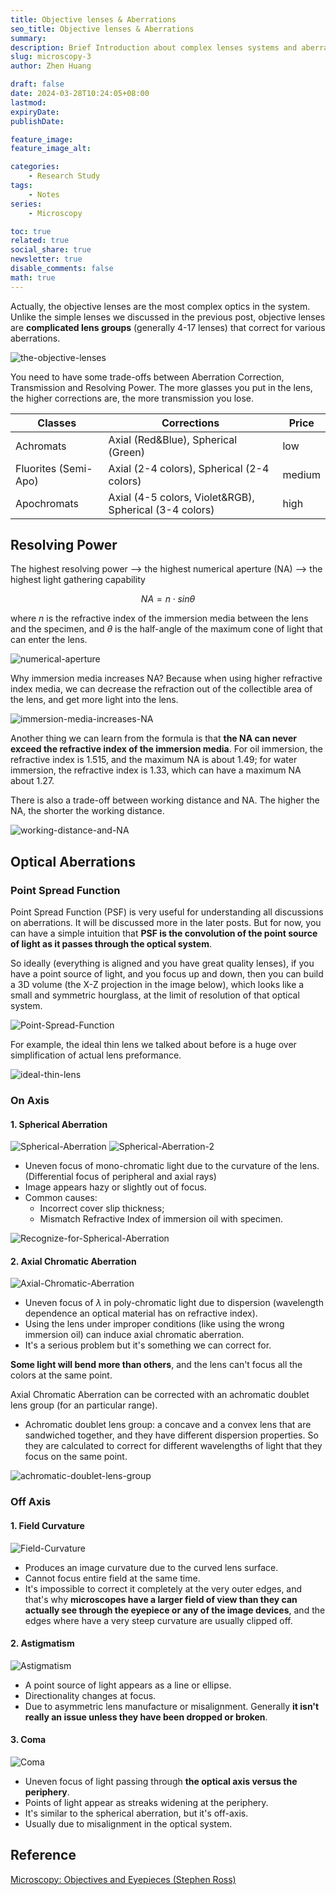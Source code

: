 ```yaml
---
title: Objective lenses & Aberrations
seo_title: Objective lenses & Aberrations
summary: 
description: Brief Introduction about complex lenses systems and aberrations.
slug: microscopy-3
author: Zhen Huang

draft: false
date: 2024-03-28T10:24:05+08:00
lastmod: 
expiryDate: 
publishDate: 

feature_image: 
feature_image_alt: 

categories:
    - Research Study
tags:
    - Notes
series:
    - Microscopy

toc: true
related: true
social_share: true
newsletter: true
disable_comments: false
math: true
---
```


Actually, the objective lenses are the most complex optics in the system. Unlike the simple lenses we discussed in the previous post, objective lenses are **complicated lens groups** (generally 4-17 lenses) that correct for various aberrations.

![the-objective-lenses](the-objective-lenses.png#small)

You need to have some trade-offs between Aberration Correction, Transmission and Resolving Power. The more glasses you put in the lens, the higher corrections are, the more transmission you lose.

| Classes | Corrections | Price |
| --- | --- | --- |
| Achromats | Axial (Red&Blue), Spherical (Green) | low |
| Fluorites (Semi-Apo) | Axial (2-4 colors), Spherical (2-4 colors) | medium |
| Apochromats | Axial (4-5 colors, Violet&RGB), Spherical (3-4 colors) | high |

## Resolving Power

The highest resolving power --> the highest numerical aperture (NA) --> the highest light gathering capability

$$ NA = n \cdot sin \theta $$

where $n$ is the refractive index of the immersion media between the lens and the specimen, and $\theta$ is the half-angle of the maximum cone of light that can enter the lens.

![numerical-aperture](numerical-aperture.png#small)

Why immersion media increases NA? Because when using higher refractive index media, we can decrease the refraction out of the collectible area of the lens, and get more light into the lens.

![immersion-media-increases-NA](immersion-media-increases-NA.png#small)

Another thing we can learn from the formula is that **the NA can never exceed the refractive index of the immersion media**. For oil immersion, the refractive index is 1.515, and the maximum NA is about 1.49; for water immersion, the refractive index is 1.33, which can have a maximum NA about 1.27.

There is also a trade-off between working distance and NA. The higher the NA, the shorter the working distance.

![working-distance-and-NA](working-distance-and-NA.png#small)

## Optical Aberrations

### Point Spread Function

Point Spread Function (PSF) is very useful for understanding all discussions on aberrations. It will be discussed more in the later posts. But for now, you can have a simple intuition that **PSF is the convolution of the point source of light as it passes through the optical system**.

So ideally (everything is aligned and you have great quality lenses), if you have a point source of light, and you focus up and down, then you can build a 3D volume (the X-Z projection in the image below), which looks like a small and symmetric hourglass, at the limit of resolution of that optical system.

![Point-Spread-Function](Point-Spread-Function.png#small)

For example, the ideal thin lens we talked about before is a huge over simplification of actual lens preformance.

![ideal-thin-lens](ideal-thin-lens.png#small)

### On Axis

#### 1. Spherical Aberration

![Spherical-Aberration](Spherical-Aberration.png#small)
![Spherical-Aberration-2](Spherical-Aberration-2.png#small)

* Uneven focus of mono-chromatic light due to the curvature of the lens. (Differential focus of peripheral and axial rays)
* Image appears hazy or slightly out of focus.
* Common causes:
  * Incorrect cover slip thickness;
  * Mismatch Refractive Index of immersion oil with specimen.

![Recognize-for-Spherical-Aberration](Recognize-for-Spherical-Aberration.png#small)

#### 2. Axial Chromatic Aberration

![Axial-Chromatic-Aberration](Axial-Chromatic-Aberration.png#small)

* Uneven focus of $\lambda$ in poly-chromatic light due to dispersion (wavelength dependence an optical material has on refractive index).
* Using the lens under improper conditions (like using the wrong immersion oil) can induce axial chromatic aberration.
* It's a serious problem but it's something we can correct for.

**Some light will bend more than others**, and the lens can't focus all the colors at the same point.

Axial Chromatic Aberration can be corrected with an achromatic doublet lens group (for an particular range).

* Achromatic doublet lens group: a concave and a convex lens that are sandwiched together, and they have different dispersion properties. So they are calculated to correct for different wavelengths of light that they focus on the same point.

![achromatic-doublet-lens-group](achromatic-doublet-lens-group.png#small)

### Off Axis

#### 1. Field Curvature

![Field-Curvature](Field-Curvature.png#small)

* Produces an image curvature due to the curved lens surface.
* Cannot focus entire field at the same time.
* It's impossible to correct it completely at the very outer edges, and that's why **microscopes have a larger field of view than they can actually see through the eyepiece or any of the image devices**, and the edges where have a very steep curvature are usually clipped off.

#### 2. Astigmatism

![Astigmatism](Astigmatism.png#small)

* A point source of light appears as a line or ellipse.
* Directionality changes at focus.
* Due to asymmetric lens manufacture or misalignment. Generally **it isn't really an issue unless they have been dropped or broken**.

#### 3. Coma

![Coma](Coma.png#small)

* Uneven focus of light passing through **the optical axis versus the periphery**.
* Points of light appear as streaks widening at the periphery.
* It's similar to the spherical aberration, but it's off-axis.
* Usually due to misalignment in the optical system.

## Reference

[Microscopy: Objectives and Eyepieces (Stephen Ross)](https://www.youtube.com/watch?v=Y2tn7Prw1GA)
